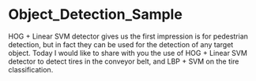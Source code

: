 # Object_Detection_Sample
HOG + Linear SVM detector gives us the first impression is for pedestrian detection, but in fact they can be used for the detection of any target object. Today I would like to share with you the use of HOG + Linear SVM detector to detect tires in the conveyor belt, and LBP + SVM on the tire classification.
